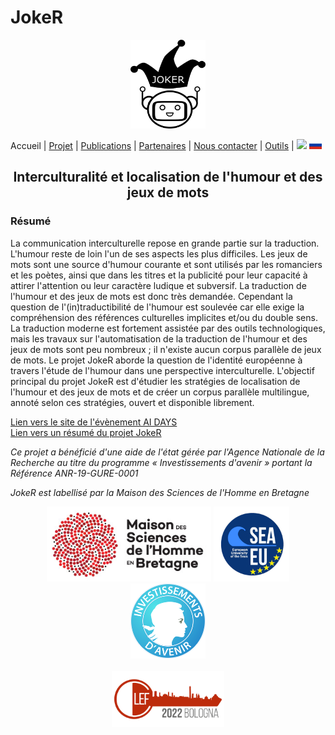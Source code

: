 # JokeR
<p align="center">
  <img src="../img/Joker.png" width="120" height="142">
</p>

Accueil | [Projet](projet) | [Publications](publications) | [Partenaires](partenaires) | [Nous contacter](contact) | [Outils](outils) | [<img src="../img/drapeau EN.png" width="20">](https://motsmachines.github.io/joker/EN/index) [<img src="../img/drapeau RU.png" width="20">](https://motsmachines.github.io/joker/RU/index)
<br>

<h2 align="center">Interculturalité et localisation de l'humour et des jeux de mots</h2>

<h3>Résumé</h3>

La communication interculturelle repose en grande partie sur la traduction. L'humour reste de loin l'un de ses aspects les plus difficiles. Les jeux de mots sont une source d'humour courante et sont utilisés par les romanciers et les poètes, ainsi que dans les titres et la publicité pour leur capacité à attirer l'attention ou leur caractère ludique et subversif. La traduction de l'humour et des jeux de mots est donc très demandée. Cependant la question de l'(in)traductibilité de l'humour est soulevée car elle exige la compréhension des références culturelles implicites et/ou du double sens. La traduction moderne est fortement assistée par des outils technologiques, mais les travaux sur l'automatisation de la traduction de l'humour et des jeux de mots sont peu nombreux ; il n'existe aucun corpus parallèle de jeux de mots. Le projet JokeR aborde la question de l'identité européenne à travers l'étude de l'humour dans une perspective interculturelle. L'objectif principal du projet JokeR est d'étudier les stratégies de localisation de l'humour et des jeux de mots et de créer un corpus parallèle multilingue, annoté selon ces stratégies, ouvert et disponible librement.


<a href="https://ai-days.bzh/" target="_blank">Lien vers le site de l'évènement AI DAYS</a>
<br />
<a href="./JOKER Brest IA.pdf" target="_blank">Lien vers un résumé du projet JokeR</a>


<p>
<em>Ce projet a bénéficié d'une aide de l'état gérée par l'Agence Nationale de la Recherche au titre du programme « Investissements d'avenir » portant la Référence ANR-19-GURE-0001</em>
</p>
<p>
<em>JokeR est labellisé par la Maison des Sciences de l'Homme en Bretagne</em>
</p>
<div align="center">
  <a href="https://www.mshb.fr"><img src="../img/MSHB.jpg" height="120"></a>
  <a href="https://sea-eu.org/?lang=fr"><img src="../img/SEA-EU.png" height="120"></a>
  <a href="https://www.gouvernement.fr/le-programme-d-investissements-d-avenir"><img src="../img/Investissement avenir.jpeg" height="120"></a>
</div>
<br />
<div align="center">
  <a href="https://clef2022.clef-initiative.eu/index.php"><img src="../img/CLEF2022.png" height="90"></a> 
</div>
